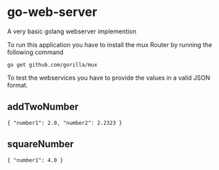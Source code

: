# go-web-server
A very basic golang webserver implemention

To run this application you have to install the mux Router by running the following command

```
go get github.com/gorilla/mux
```
To test the webservices you have to provide the values in a valid JSON format. 

## addTwoNumber
```
{ "number1": 2.0, "number2": 2.2323 }
```
## squareNumber
```
{ "number1": 4.0 }
```
